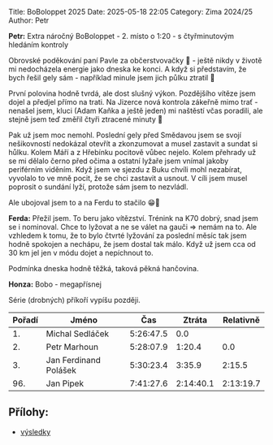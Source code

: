Title: BoBoloppet 2025
Date: 2025-05-18 22:05
Category: Zima 2024/25
Author: Petr

**Petr:** Extra náročný BoBoloppet - 2. místo o 1:20 - s čtyřminutovým hledáním kontroly

Obrovské poděkování paní Pavle za občerstvovačky 🙏 - ještě nikdy v životě mi nedocházela energie jako dneska ke konci. A když si představím, že bych řešil gely sám - například minule jsem jich půlku ztratil 🙈

První polovina hodně tvrdá, ale dost slušný výkon. Pozdějšího vítěze jsem dojel a předjel přímo na trati. Na Jizerce nová kontrola zákeřně mimo trať - nenašel jsem, kluci (Adam Kaňka a ještě jeden) mi naštěstí včas poradili, ale stejně jsem teď změřil čtyři ztracené minuty 🙈

Pak už jsem moc nemohl. Poslední gely před Smědavou jsem se svojí nešikovností nedokázal otevřít a zkonzumovat a musel zastavit a sundat si hůlku. Kolem Máří a z Hřebínku pocitově vůbec nejelo. Kolem přehrady už se mi dělalo černo před očima a ostatní lyžaře jsem vnímal jakoby periférním viděním. Když jsem ve sjezdu z Buku chvíli mohl nezabírat, vyvolalo to ve mně pocit, že se chci zastavit a usnout. V cíli jsem musel poprosit o sundání lyží, protože sám jsem to nezvládl.

Ale ubojoval jsem to a na Ferdu to stačilo 😁💪

**Ferda:**  Přežil jsem. To beru jako vítězství. Trénink na K70 dobrý, snad jsem se i nominoval. Chce to lyžovat a ne se válet na gauči => nemám na to. Ale vzhledem k tomu, že to bylo čtvrté lyžování za poslední měsíc tak jsem hodně spokojen a nechápu, že jsem dostal tak málo. Když už jsem cca od 30 km jel jen v módu dojet a nepíchnout to.

Podmínka dneska hodně těžká, taková pěkná hančovina.

**Honza:** Bobo - megapřísnej

Série (drobných) příkoří vypíšu později.

| Pořadí | Jméno                 | Čas       | Ztráta    | Relativně |
|--------|-----------------------|-----------|-----------|-----------|
| 1.     | Michal Sedláček       | 5:26:47.5 | 0.0       |           |
| 2.     | Petr Marhoun          | 5:28:07.9 | 1:20.4    | 0.0       |
| 3.     | Jan Ferdinand Polášek | 5:30:23.4 | 3:35.9    | 2:15.5    |
| 96.    | Jan Pipek             | 7:41:27.6 | 2:14:40.1 | 2:13:19.7 |

Přílohy:
--------

- [výsledky]({static}/static/zima-2024-25/BoBoloppet-2025.xls)
